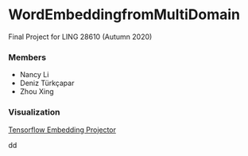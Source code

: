 # WordEmbeddingfromMultiDomain
Final Project for LING 28610 (Autumn 2020)

### Members

- Nancy Li 
- Deniz Türkçapar
- Zhou Xing

### Visualization

[Tensorflow Embedding Projector](http://projector.tensorflow.org/?config=https://gist.githubusercontent.com/ZhouXing19/a9a69e737b0821f3c3eff14d85e0f859/raw/603f082938207b95f0645a03fb43fcd961d87312/w2v_visual)

dd